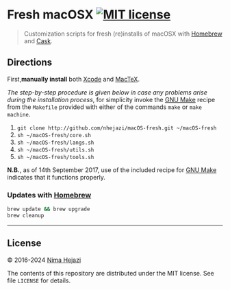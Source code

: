 # Fresh macOSX [![MIT license](http://img.shields.io/badge/license-MIT-brightgreen.svg)](http://opensource.org/licenses/MIT)

> Customization scripts for fresh (re)installs of macOSX with
> [Homebrew](http://brew.sh/) and [Cask](https://caskroom.github.io/).

## Directions

First,**manually install** both
[Xcode](https://apps.apple.com/us/app/xcode/) and
[MacTeX](https://tug.org/mactex/downloading.html).

_The step-by-step procedure is given below in case any problems arise during the
installation process_, for simplicity invoke the [GNU
Make](https://www.gnu.org/software/make/) recipe from the `Makefile` provided
with either of the commands `make` or `make machine`.

1. `git clone http://github.com/nhejazi/macOS-fresh.git ~/macOS-fresh`
2. `sh ~/macOS-fresh/core.sh`
3. `sh ~/macOS-fresh/langs.sh`
4. `sh ~/macOS-fresh/utils.sh`
5. `sh ~/macOS-fresh/tools.sh`

**N.B.**, as of 14th September 2017, use of the included recipe for [GNU
Make](https://www.gnu.org/software/make/) indicates that it functions properly.

### Updates with [Homebrew](http://brew.sh)

```bash
brew update && brew upgrade
brew cleanup
```

---

## License

&copy; 2016-2024 [Nima Hejazi](http://nimahejazi.org)

The contents of this repository are distributed under the MIT license. See file
`LICENSE` for details.
